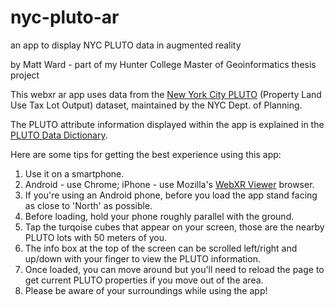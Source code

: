 # nyc-pluto-ar
an app to display NYC PLUTO data in augmented reality

by Matt Ward - part of my Hunter College Master of Geoinformatics thesis project

This webxr ar app uses data from the [New York City PLUTO](https://www1.nyc.gov/site/planning/data-maps/open-data/dwn-pluto-mappluto.page) (Property Land Use Tax Lot Output) dataset, maintained by the NYC Dept. of Planning.

The PLUTO attribute information displayed within the app is explained in the [PLUTO Data Dictionary](https://www1.nyc.gov/assets/planning/download/pdf/data-maps/open-data/pluto_datadictionary.pdf?v=21v4).

Here are some tips for getting the best experience using this app:

1. Use it on a smartphone.
2. Android - use Chrome; iPhone - use Mozilla's [WebXR Viewer](https://apps.apple.com/us/app/webxr-viewer/id1295998056) browser.
3. If you're using an Android phone, before you load the app stand facing as close to 'North' as possible.
4. Before loading, hold your phone roughly parallel with the ground.
5. Tap the turqoise cubes that appear on your screen, those are the nearby PLUTO lots with 50 meters of you.
6. The info box at the top of the screen can be scrolled left/right and up/down with your finger to view the PLUTO information.
7. Once loaded, you can move around but you'll need to reload the page to get current PLUTO properties if you move out of the area.
8. Please be aware of your surroundings while using the app!
